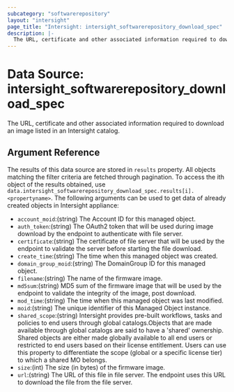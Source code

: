 ```yaml
---
subcategory: "softwarerepository"
layout: "intersight"
page_title: "Intersight: intersight_softwarerepository_download_spec"
description: |-
  The URL, certificate and other associated information required to download an image listed in an Intersight catalog.
---
```


# Data Source: intersight_softwarerepository_download_spec
The URL, certificate and other associated information required to download an image listed in an Intersight catalog.
## Argument Reference
The results of this data source are stored in `results` property.
All objects matching the filter criteria are fetched through pagination.
To access the ith object of the results obtained, use `data.intersight_softwarerepository_download_spec.results[i].<propertyname>`.
The following arguments can be used to get data of already created objects in Intersight appliance:
* `account_moid`:(string) The Account ID for this managed object. 
* `auth_token`:(string) The OAuth2 token that will be used during image download by the endpoint to authenticate with file server. 
* `certificate`:(string) The certificate of file server that will be used by the endpoint to validate the server before starting the file download. 
* `create_time`:(string) The time when this managed object was created. 
* `domain_group_moid`:(string) The DomainGroup ID for this managed object. 
* `filename`:(string) The name of the firmware image. 
* `md5sum`:(string) MD5 sum of the firmware image that will be used by the endpoint to validate the integrity of the image, post download. 
* `mod_time`:(string) The time when this managed object was last modified. 
* `moid`:(string) The unique identifier of this Managed Object instance. 
* `shared_scope`:(string) Intersight provides pre-built workflows, tasks and policies to end users through global catalogs.Objects that are made available through global catalogs are said to have a 'shared' ownership. Shared objects are either made globally available to all end users or restricted to end users based on their license entitlement. Users can use this property to differentiate the scope (global or a specific license tier) to which a shared MO belongs. 
* `size`:(int) The size (in bytes) of the firmware image. 
* `url`:(string) The URL of this file in file server. The endpoint uses this URL to download the file from the file server. 
 